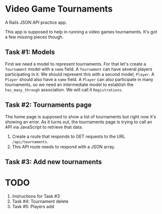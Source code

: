 Video Game Tournaments
======================

A Rails JSON API practice app.

This app is supposed to help in running a video games tournaments.
It's got a few missing pieces though.


Task #1: Models
---------------

First we need a model to represent tournaments.
For that let's create a `Tournament` model with a `name` field.
A `Tournament` can have several players participating in it.
We should represent this with a second model, `Player`.
A `Player` should also have a `name` field.
A `Player` can also participate in many tournaments,
so we need an intermediate model to establish the 
`has_many_through` association.
We will call it `Registrations`.



Task #2: Tournaments page
-------------------------

The home page is supposed to show a list of tournaments
but right now it's showing an error.
As it turns out, the tournaments page is trying to call an API via JavaScript
to retrieve that data.

1. Create a route that responds to GET requests to the URL `/api/tournaments`.
2. This API route needs to respond with a JSON array.

Task #3: Add new tournaments
----------------------------


TODO
====

1. Instructions for Task #3
2. Task #4: Tournament delete
3. Task #5: Players add
